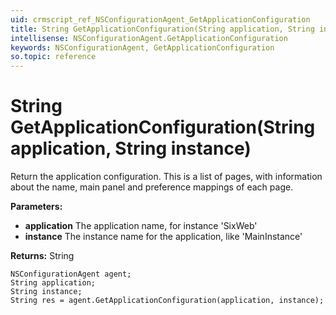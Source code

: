 ```yaml
---
uid: crmscript_ref_NSConfigurationAgent_GetApplicationConfiguration
title: String GetApplicationConfiguration(String application, String instance)
intellisense: NSConfigurationAgent.GetApplicationConfiguration
keywords: NSConfigurationAgent, GetApplicationConfiguration
so.topic: reference
---
```


# String GetApplicationConfiguration(String application, String instance)

Return the application configuration. This is a list of pages, with information about the name, main panel and preference mappings of each page.

**Parameters:**
 - **application** The application name, for instance 'SixWeb'
 - **instance** The instance name for the application, like 'MainInstance'

**Returns:** String

```crmscript
NSConfigurationAgent agent;
String application;
String instance;
String res = agent.GetApplicationConfiguration(application, instance);
```

